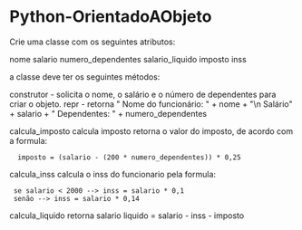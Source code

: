 # Python-OrientadoAObjeto

Crie uma classe com os seguintes atributos:

nome
salario
numero_dependentes
salario_liquido
imposto
inss

a classe deve ter os seguintes métodos:

construtor - solicita o nome, o salário e o número de dependentes para criar o objeto.
      repr - retorna " Nome do funcionário: " + nome + "\n Salário" + salario +  " Dependentes: " + numero_dependentes

calcula_imposto
     calcula imposto retorna o valor do imposto, de acordo com a formula:

      imposto = (salario - (200 * numero_dependentes)) * 0,25

calcula_inss
 calcula o inss do funcionario pela formula:

     se salario < 2000 --> inss = salario * 0,1
     senão --> inss = salario * 0,14

calcula_liquido
     retorna salario liquido = salario - inss - imposto
